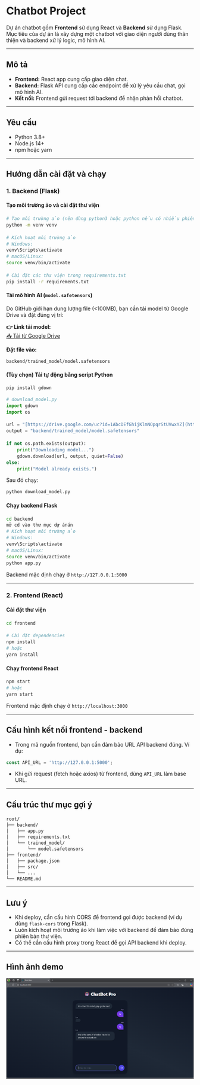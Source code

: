 
# Chatbot Project

Dự án chatbot gồm **Frontend** sử dụng React và **Backend** sử dụng Flask. Mục tiêu của dự án là xây dựng một chatbot với giao diện người dùng thân thiện và backend xử lý logic, mô hình AI.

---

## Mô tả

- **Frontend:** React app cung cấp giao diện chat.
- **Backend:** Flask API cung cấp các endpoint để xử lý yêu cầu chat, gọi mô hình AI.
- **Kết nối:** Frontend gửi request tới backend để nhận phản hồi chatbot.

---

## Yêu cầu

- Python 3.8+
- Node.js 14+
- npm hoặc yarn

---

## Hướng dẫn cài đặt và chạy

### 1. Backend (Flask)

#### Tạo môi trường ảo và cài đặt thư viện

```bash
# Tạo môi trường ảo (nên dùng python3 hoặc python nếu có nhiều phiên bản)
python -m venv venv

# Kích hoạt môi trường ảo
# Windows:
venv\Scripts\activate
# macOS/Linux:
source venv/bin/activate

# Cài đặt các thư viện trong requirements.txt
pip install -r requirements.txt
```

#### Tải mô hình AI (`model.safetensors`)

Do GitHub giới hạn dung lượng file (<100MB), bạn cần tải model từ Google Drive và đặt đúng vị trí:

**👉 Link tải model:**  
[📥 Tải từ Google Drive](https://drive.google.com/file/d/1AbcDEfGhijKlmNOpqrStUVwxYZ/view?usp=sharing](https://drive.google.com/drive/u/0/folders/1Uz06kBuGJ3ZEl1lQPuTPv-D3erl4flu2))

**Đặt file vào:**
```
backend/trained_model/model.safetensors
```

#### (Tùy chọn) Tải tự động bằng script Python

```bash
pip install gdown
```

```python
# download_model.py
import gdown
import os

url = "[https://drive.google.com/uc?id=1AbcDEfGhijKlmNOpqrStUVwxYZ](https://drive.google.com/drive/u/0/folders/1Uz06kBuGJ3ZEl1lQPuTPv-D3erl4flu2)"
output = "backend/trained_model/model.safetensors"

if not os.path.exists(output):
    print("Downloading model...")
    gdown.download(url, output, quiet=False)
else:
    print("Model already exists.")
```

Sau đó chạy:

```bash
python download_model.py
```

#### Chạy backend Flask

```bash
cd backend
mở cd vào thư mục dự ánán
# Kích hoạt môi trường ảo
# Windows:
venv\Scripts\activate
# macOS/Linux:
source venv/bin/activate
python app.py
```

Backend mặc định chạy ở `http://127.0.0.1:5000`

---

### 2. Frontend (React)

#### Cài đặt thư viện

```bash
cd frontend

# Cài đặt dependencies
npm install
# hoặc
yarn install
```

#### Chạy frontend React

```bash
npm start
# hoặc
yarn start
```

Frontend mặc định chạy ở `http://localhost:3000`

---

## Cấu hình kết nối frontend - backend

- Trong mã nguồn frontend, bạn cần đảm bảo URL API backend đúng. Ví dụ:

```js
const API_URL = 'http://127.0.0.1:5000';
```

- Khi gửi request (fetch hoặc axios) từ frontend, dùng `API_URL` làm base URL.

---

## Cấu trúc thư mục gợi ý

```
root/
├── backend/
│   ├── app.py
│   ├── requirements.txt
│   └── trained_model/
│       └── model.safetensors
├── frontend/
│   ├── package.json
│   ├── src/
│   └── ...
└── README.md
```

---

## Lưu ý

- Khi deploy, cần cấu hình CORS để frontend gọi được backend (ví dụ dùng `flask-cors` trong Flask).
- Luôn kích hoạt môi trường ảo khi làm việc với backend để đảm bảo đúng phiên bản thư viện.
- Có thể cần cấu hình proxy trong React để gọi API backend khi deploy.

---

## Hình ảnh demo
![demo](image.png)
